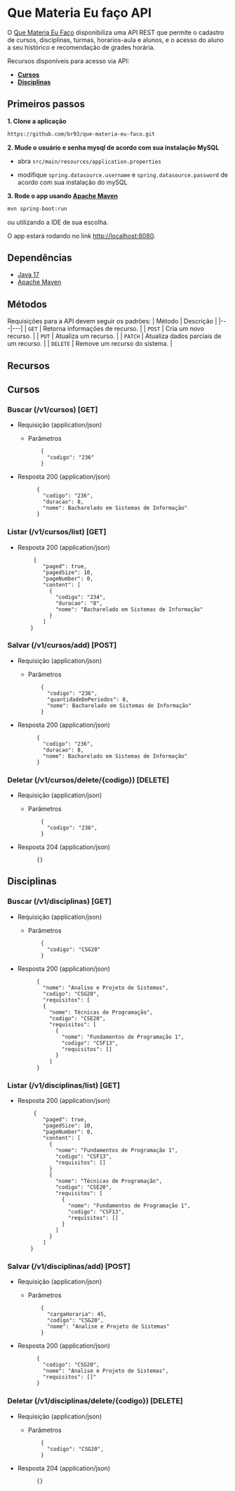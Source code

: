 # Que Materia Eu faço API

O [Que Materia Eu Faço](http://localhost:8080/swagger-ui/) disponibiliza uma API REST que permite o cadastro de cursos, disciplinas, turmas, horarios-aula e alunos, e o acesso do aluno a seu histórico e recomendação de grades horária.

Recursos disponíveis para acesso via API:
* [**Cursos**](#cursos)
* [**Disciplinas**](#disciplinas)

## Primeiros passos
**1. Clone a aplicação**

```bash
https://github.com/br93/que-materia-eu-faco.git
```

**2. Mude o usuário e senha mysql de acordo com sua instalação MySQL**

+ abra `src/main/resources/application.properties`

+ modifique `spring.datasource.username` e `spring.datasource.password` de acordo com sua instalação do mySQL


**3. Rode o app usando [Apache Maven](https://maven.apache.org)**

```bash
mvn spring-boot:run
```

ou utilizando a IDE de sua escolha.

O app estará rodando no link <http://localhost:8080>.

## Dependências
* [Java 17](https://www.oracle.com/java/technologies/javase/jdk17-archive-downloads.html)
* [Apache Maven](https://maven.apache.org)

## Métodos
Requisições para a API devem seguir os padrões:
| Método | Descrição |
|---|---|
| `GET` | Retorna informações de recurso. |
| `POST` | Cria um novo recurso. |
| `PUT` | Atualiza um recurso. |
| `PATCH` | Atualiza dados parciais de um recurso. |
| `DELETE` | Remove um recurso do sistema. |

## Recursos

## Cursos

### Buscar (/v1/cursos) [GET]

+ Requisição (application/json)

  + Parâmetros
  
            {
              "codigo": "236"
            }

+ Resposta 200 (application/json)

            {
              "codigo": "236",
              "duracao": 8,
              "nome": Bacharelado em Sistemas de Informação"
            }

### Listar (/v1/cursos/list) [GET]
+ Resposta 200 (application/json)

           {
              "paged": true,
              "pagedSize": 10,
              "pageNumber": 0,
              "content": [
                {
                  "codigo": "234",
                  "duracao": "8",
                  "nome": "Bacharelado em Sistemas de Informação"
                }
              ]
          }

### Salvar (/v1/cursos/add) [POST]

+ Requisição (application/json)

  + Parâmetros
  
            {
              "codigo": "236",
              "quantidadeDePeriodos": 8,
              "nome": Bacharelado em Sistemas de Informação"
            }

+ Resposta 200 (application/json)

            {
              "codigo": "236",
              "duracao": 8,
              "nome": Bacharelado em Sistemas de Informação"
            }

### Deletar (/v1/cursos/delete/{codigo}) [DELETE]

+ Requisição (application/json)

  + Parâmetros
  
            {
              "codigo": "236",
            }

+ Resposta 204 (application/json)

            {}          
            
## Disciplinas

### Buscar (/v1/disciplinas) [GET]

+ Requisição (application/json)

  + Parâmetros
  
            {
              "codigo": "CSG20"
            }

+ Resposta 200 (application/json)

            {
              "nome": "Analise e Projeto de Sistemas",
              "codigo": "CSG20",
              "requisitos": [
              {
                "nome": Técnicas de Programação",
                "codigo": "CSE20",
                "requisitos": [
                  {
                    "nome": "Fundamentos de Programação 1",
                    "codigo": "CSF13",
                    "requisitos": []
                  }
                ]
            }

### Listar (/v1/disciplinas/list) [GET]
+ Resposta 200 (application/json)

           {
              "paged": true,
              "pagedSize": 10,
              "pageNumber": 0,
              "content": [
                {
                  "nome": "Fundamentos de Programação 1",
                  "codigo": "CSF13",
                  "requisitos": []
                }
                {
                  "nome": "Técnicas de Programação",
                  "codigo": "CSE20",
                  "requisitos": [
                    {
                      "nome": "Fundamentos de Programação 1",
                      "codigo": "CSF13",
                      "requisitos": []
                    }
                  ]
                }
              ]
          }

### Salvar (/v1/disciplinas/add) [POST]

+ Requisição (application/json)

  + Parâmetros
  
            {
              "cargaHoraria": 45,
              "codigo": "CSG20",
              "nome": "Analise e Projeto de Sistemas"
            }

+ Resposta 200 (application/json)

            {
              "codigo": "CSG20",
              "nome": "Analise e Projeto de Sistemas",
              "requisitos": []"
            }

### Deletar (/v1/disciplinas/delete/{codigo}) [DELETE]

+ Requisição (application/json)

  + Parâmetros
  
            {
              "codigo": "CSG20",
            }

+ Resposta 204 (application/json)

            {}   
